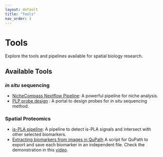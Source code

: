 ```yaml
---
layout: default
title: "Tools"
nav_order: 3
---
```

# Tools

Explore the tools and pipelines available for spatial biology research.

## Available Tools
### _in situ_ sequencing  
- [NicheCompass Nextflow Pipeline](/Units/In_Situ_Sequencing/Codes/Workflows/NicheCompass/): A powerful pipeline for niche analysis.  
- [PLP probe design](https://r35a6f033.serve.scilifelab.se/) : A portal to design probes for _in situ_ sequencing method.  

### Spatial Proteomics  
- [is-PLA pipeline](): A pipeline to detect is-PLA signals and intersect with other selected biomarkers.    
- [Extracting biomarkers from images in QuPath](Units/Spatial_Proteomics/Codes/Scripts/Extracting_multichannel_images.groovy) A script for QuPath to export and save each biomarker in an independent file. Check the demonstration in this [video](https://youtu.be/802NyI9pbeA?si=17kpN-bibHgxVvc4).  
